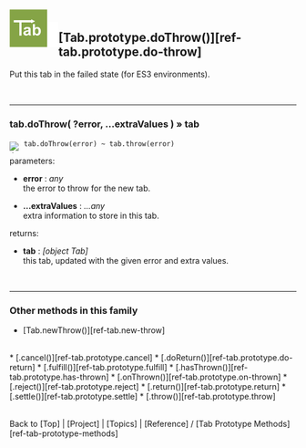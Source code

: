 <a name="top" ></a>

<img src="../img/tab-logo128.png" alt="Tab logo" align="left" style="float:left; margin-top:-22px;" height="66" /><img src="../img/1x1.png" align="left" style="float:left;" height="44" width="20" />
## [Tab.prototype.doThrow()][ref-tab.prototype.do-throw]

Put this tab in the failed state (for ES3 environments).

<br />

---
### tab.doThrow( ?error, ...extraValues ) » tab

<img class="emoji" title=":bulb:" alt=":bulb:" src="https://github.global.ssl.fastly.net/images/icons/emoji/bulb.png" height="20" width="20" align="left" style="float:left; margin-top:5px;"><img src="../img/1x1.png" align="left" style="float:left;" height="10" width="5" />

````
tab.doThrow(error) ~ tab.throw(error)
````

parameters:
*   **error** : *any*  
    the error to throw for the new tab.

*   **...extraValues** : *...any*  
    extra information to store in this tab.

returns:
*   **tab** : *[object Tab]*  
    this tab, updated with the given error and extra values.

<br />

---
### Other methods in this family

*   [Tab.newThrow()][ref-tab.new-throw]
<br />
*   [.cancel()][ref-tab.prototype.cancel]
*   [.doReturn()][ref-tab.prototype.do-return]
*   [.fulfill()][ref-tab.prototype.fulfill]
*   [.hasThrown()][ref-tab.prototype.has-thrown]
*   [.onThrown()][ref-tab.prototype.on-thrown]
*   [.reject()][ref-tab.prototype.reject]
*   [.return()][ref-tab.prototype.return]
*   [.settle()][ref-tab.prototype.settle]
*   [.throw()][ref-tab.prototype.throw]



<br /> Back to [Top] | [Project] | [Topics] | [Reference] / [Tab Prototype Methods][ref-tab-prototype-methods] <br />
